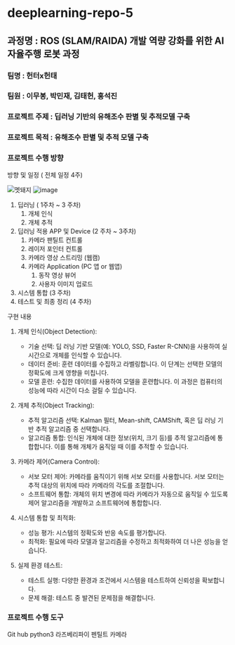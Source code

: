 # deeplearning-repo-5
과정명 : ROS (SLAM/RAIDA) 개발 역량 강화를 위한 AI 자율주행 로봇 과정
--------------------
### 팀명 : 헌터x헌태
### 팀원 : 이무봉, 박민재, 김태헌, 홍석진
### 
### 프로젝트 주제 : 딥러닝 기반의 유해조수 판별 및 추적모델 구축
### 프로젝트 목적 : 유해조수 판별 및 추적 모델 구축
### 
### 프로젝트 수행 방향
방향 및 일정 ( 전체 일정 4주)

![멧돼지](https://github.com/addinedu-ros-3rd/deeplearning-repo-5/assets/146153434/ef172838-b472-4c3f-b793-b0aeb36b2aa6)
![image](https://github.com/addinedu-ros-3rd/deeplearning-repo-5/assets/146153434/66404ce3-e573-463d-a453-2d199418e26e)


1. 딥러닝 ( 1주차  ~ 3 주차) 
   1. 개체 인식
   2. 개체 추적
2. 딥러닝 적용 APP 및 Device (2 주차 ~ 3주차)
   1. 카메라 팬틸트 컨트롤
   2. 레이저 포인터 컨트롤
   3. 카메라 영상 스트리밍 (웹캠)
   4. 카메라 Application  (PC 앱 or 웹앱)
      1. 동작 영상 뷰어
      2. 사용자 이미지 업로드
3. 시스템 통합 (3 주차)
4.  테스트 및 최종 정리 (4 주차)

구현 내용
1. 개체 인식(Object Detection): 
   - 기술 선택: 딥 러닝 기반 모델(예: YOLO, SSD, Faster R-CNN)을 사용하여 실시간으로 개체를 인식할 수 있습니다.
   - 데이터 준비: 훈련 데이터를 수집하고 라벨링합니다. 이 단계는 선택한 모델의 정확도에 크게 영향을 미칩니다.
   - 모델 훈련: 수집한 데이터를 사용하여 모델을 훈련합니다. 이 과정은 컴퓨터의 성능에 따라 시간이 다소 걸릴 수 있습니다.

2. 개체 추적(Object Tracking):
   - 추적 알고리즘 선택: Kalman 필터, Mean-shift, CAMShift, 혹은 딥 러닝 기반 추적 알고리즘 중 선택합니다.
   - 알고리즘 통합: 인식된 개체에 대한 정보(위치, 크기 등)를 추적 알고리즘에 통합합니다. 이를 통해 개체가 움직일 때 이를 추적할 수 있습니다.

3. 카메라 제어(Camera Control):
   - 서보 모터 제어: 카메라를 움직이기 위해 서보 모터를 사용합니다. 서보 모터는 추적 대상의 위치에 따라 카메라의 각도를 조절합니다.
   - 소프트웨어 통합: 개체의 위치 변경에 따라 카메라가 자동으로 움직일 수 있도록 제어 알고리즘을 개발하고 소프트웨어에 통합합니다.

4. 시스템 통합 및 최적화:
   - 성능 평가: 시스템의 정확도와 반응 속도를 평가합니다.
   - 최적화: 필요에 따라 모델과 알고리즘을 수정하고 최적화하여 더 나은 성능을 얻습니다.

5. 실제 환경 테스트:
   - 테스트 실행: 다양한 환경과 조건에서 시스템을 테스트하여 신뢰성을 확보합니다.
   - 문제 해결: 테스트 중 발견된 문제점을 해결합니다.

### 프로젝트 수행 도구
Git hub
python3
라즈베리파이
펜틸트 카메라

### 


